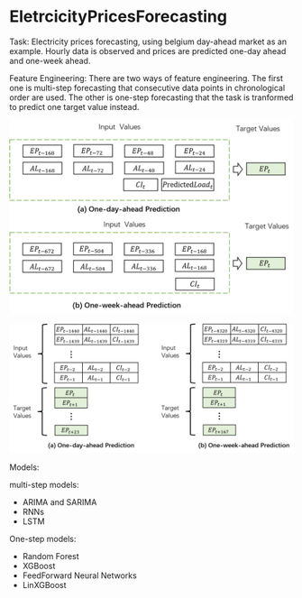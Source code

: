 # EletrcicityPricesForecasting

Task: Electricity prices forecasting, using belgium day-ahead market as an example. Hourly data is observed and prices are predicted one-day ahead and one-week ahead.

Feature Engineering: There are two ways of feature engineering. The first one is multi-step forecasting that consecutive data points in chronological order are used. The other is one-step forecasting that the task is tranformed to predict one target value instead.

![One-step Forecasting](https://github.com/Zhihao9/EletrcicityPricesForecasting/blob/main/FEonestep.png)

![Multi-step Forecasting](https://github.com/Zhihao9/EletrcicityPricesForecasting/blob/main/FEmultistep.png)

Models:

multi-step models:
- ARIMA and SARIMA
- RNNs
- LSTM

One-step models:
- Random Forest
- XGBoost
- FeedForward Neural Networks
- LinXGBoost

